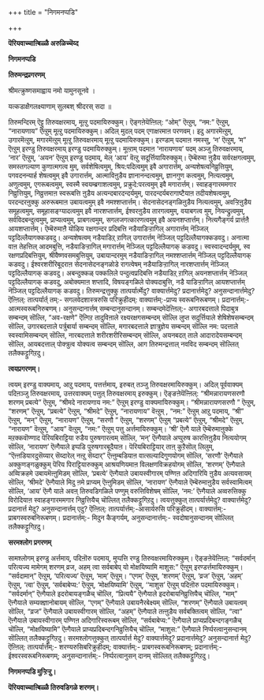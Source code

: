 +++
title = "निगमनप्पडि"

+++


**पॆरियवाच्चाऩ्बिळ्ळै अरुळिच्चॆय्द**

**निगमनप्पडि**

**तिरुमन्द्रप्रगरणम्**

श्रीमत्क्रुष्णसमाह्वाय नमो यामुनसूनवे ।

यत्कडाक्षैगलक्ष्याणाम् सुलबश् श्रीदरस् सदा ॥

तिरुमन्दिरम् ऎट्टु तिरुवक्षरमाय्, मूऩ्ऱु पदमायिरुक्कुम्। ऎङ्गऩेयॆऩ्ऩिल्: “ओम्” ऎऩ्ऱुम्, “नम:” ऎऩ्ऱुम्, “नारायणाय” ऎऩ्ऱुम् मूऩ्ऱु पदमायिरुक्कुम्। अदिल् मुदल् पदम् एगाक्षरमाऩ परणवम्। इदु अगारमॆऩ्ऱुम्, उगारमॆऩ्ऱुम्, मगारमॆऩ्ऱुम् मूऩ्ऱु तिरुवक्षरमाय् मूऩ्ऱु पदमायिरुक्कुम्। इरण्डाम् पदमाऩ नमस्सु, ‘न’ ऎऩ्ऱुम्, ‘म” ऎऩ्ऱुम् इरण्डु तिरुवक्षरमाय् इरण्डु पदमायिरुक्कुम्। मूऩ्ऱाम् पदमाऩ ‘नारायणाय’ पदम् अञ्जु तिरुवक्षरमाय्, ‘नार’ ऎऩ्ऱुम्, ‘अयन’ ऎऩ्ऱुम् इरण्डु पदमाय्, मेल् ‘आय’ वॆऩ्ऱु सदूर्त्तियायिरुक्कुम्। ऎम्बॆरुमा ऩुडैय सर्वरक्षगत्वमुम्, समस्तगल्याण कुणात्मगत्व मुम्, सर्वशेषित्वमुम्, श्रिय:पदित्वमुम् इवै अगारार्त्तम्, अन्यशेषत्वनिव्रुत्तियुम्, पगवदनन्यार्ह शेषत्वमुम् इवै उगारार्त्तम्, आत्माविऩुडैय ज्ञानानन्दत्वमुम्, ज्ञानगुण कत्वमुम्, नित्यत्वमुम्, अणुत्वमुम्, एगरूबत्वमुम्, स्वस्मै स्वयम्ब्रगाशत्वमुम्, प्रक्रुदे:परत्वमुम् इवै मगारार्त्तम्। स्वाहङ्गारममगार निव्रुत्तियुम्, निव्रुत्तमाऩ स्वरूबत्ति ऩुडैय अत्यन्दबारदन्दर्यमुम्, पारदन्दर्यबरागाष्टैयाऩ तदीयशेषत्वमुम्, परदन्दरऩुक्कु अरुरूबमाऩ उबायत्वमुम् इवै नमश्शप्तार्त्तम्। सेदनासेदनङ्गळिऩुडैय नित्यत्वमुम्, अवऱ्ऱिऩुडैय समूहत्वमुम्, समूहासङ्ग्यादत्वमुम् इवै नारशप्तार्त्तम्, ईश्वरऩुडैय तारगत्वमुम्, वयाबगत्व मुम्, नियन्द्रुत्वमुम्, सर्वविदबन्दुत्वमुम्, प्राप्यत्वमुम्, प्राबगत्वमुम्, सगलजगत्कारणत्वमुम् इवै अयनशप्तार्त्तम्। नित्यगैङ्गर्य प्रार्त्तऩै आयशप्तार्त्तम्। ऎम्बॆरुमाऩै यॊऴिय रक्षगान्दर प्रदिबत्ति नडैयाडिऱ्ऱागिल् अगारार्त्तम् नॆञ्जिल् पट्टदिल्लैयागक्कडवदु। अन्यशेषत्वम् नडैयाडिऱ् ऱागिल् उगारार्त्तम् नॆञ्जिल् पट्टदिल्लैयागक्कडवदु। अनात्मा वाऩ तेहत्तिल् आदमबुत्ति, नडैयाडिऱ्ऱागिल् मगारार्त्तम् नॆञ्जिल् पट्टदिल्लैयागक् कडवदु। स्वस्वादन्दर्यमुम्, स्व रक्षणप्रदिबत्तियुम्, श्रीवैष्णवसमबुत्तियुम्, उबायान्दरमुम् नडैयाडिऱ्ऱागिल् नमश्शप्तार्त्तम् नॆञ्जिल् पट्टदिल्लैयागक् कडवदु। ईश्वरशरीरिबूदराऩ सेदनासेदनङ्गळोडे रागत्वेषम् नडैयाडिऱ्ऱागिल् नारशप्तार्त्तम् नॆञ्जिल् पट्टदिल्लैयागक् कडवदु। अबन्दुक्कळ् पक्कलिले पन्दुत्वप्रदिबत्ति नडैयाडिऱ् ऱागिल् अयनशप्तार्त्तम् नॆञ्जिल् पट्टदिल्लैयागक् कडवदु, अबोक्यमाऩ शप्तादि, विषयङ्गळिले पोक्यदाबुत्ति, नडै याडिऱ्ऱागिल् आयशप्तार्त्तम् नॆञ्जिल् पट्टदिल्लैयागक् कडवदु। तिरुमन्द्रत्तुक्कु तात्पर्यार्त्मेदु? वाक्यार्त्तमेदु? प्रदानार्त्तमेदु? अनुसन्दानार्त्तमेदु? ऎऩ्ऩिल्: तात्पर्यार्त् तम्:- सगलवेदशास्त्ररुसि परिक्रुहीदम्: वाक्यार्त्तम्:-प्राप्य स्वरूबनिरूबणम्। प्रदानार्त्तम्:- आत्मस्वरूबनिरुबणम्। अनुसन्दानार्त्तम् सम्बन्दानुसन्दानम्। सम्बन्दमेदॆऩ्ऩिल्:- अगारबदत्ताले पिदाबुत्र सम्बन्दम् सॊल्लि, “अव-रक्षणे” ऎऩ्गिऱ तादुविऩाले रक्ष्यरक्षगसम्बन्दम् सॊल्लि लुप्त सदुर्त्तियाले शेषिशेषसम्बन्दम् सॊल्लि, उगारबदत्ताले पर्त्रुबार्या सम्बन्दम् सॊल्लि, मगारबदत्ताले ज्ञात्रुज्ञेय सम्बन्दम् सॊल्लि नम: पदत्ताले स्वस्वामिसम्बन्दम् सॊल्लि, नारबदत्ताले शरीरशरीरिसम्बन्दम् सॊल्लि, अयनबदत् ताले आदारादेयसम्बन्दम् सॊल्लि, आयबदत्ताल् पोक्त्रुत्व योक्यत्व सम्बन्दम् सॊल्लि, आग तिरुमन्द्रत्ताल् नवविद सम्बन्दम् सॊल्लित् तलैक्कट्टुगिऱदु।

**त्वयप्रगरणम्।**

त्वयम् इरण्डु वाक्यमाय्, आऱु पदमाय्, पत्तर्त्तमाय्, इरुबत् तञ्जु तिरुवक्षरमायिरुक्कुम्। अदिल् पूर्ववाक्यम् पदिऩञ्जु तिरुवक्षरमाय्, उत्तरवाक्यम् पत्तुत् तिरुवक्षरमाय् इरुक्कुम्। ऎङ्ङऩेयॆऩ्ऩिल्: “श्रीमन्नारायणसरणौ शरणम् प्रबत्ये” ऎऩ्ऱुम्, “श्रीमदे नारायणाय नम:” ऎऩ्ऱुम् इरण्डु वाक्यमायिरुक्कुम्। “श्रीमन्नारायणसरणौ ” ऎऩ्ऱुम्, “शरणम्” ऎऩ्ऱुम्, “प्रबत्ये” ऎऩ्ऱुम्, “श्रीमदे” ऎऩ्ऱुम्, “नारायणाय” वॆऩ्ऱुम् , “नम:” ऎऩ्ऱुम् आऱु पदमाय्, “श्री” ऎऩ्ऱुम्, “मन्” ऎऩ्ऱुम्, “नारायण” ऎऩ्ऱुम्, “सरणौ ” ऎऩ्ऱुम्, “शरणम्” ऎऩ्ऱुम् “प्रबत्ये” ऎऩ्ऱुम्, “श्रीमदे” ऎऩ्ऱुम्, “नारायण” वॆऩ्ऱुम्, “आय” वॆऩ्ऱुम्, “नम:” ऎऩ्ऱुम् पत्तु अर्त्तमायिरुक्कुम्। ‘श्री’ ऎऩ्गै याले ऎम्बॆरुमाऩुक्के मऱक्कवॊण्णाद पॆरियबिराट्टिया रुडैय पुरुषगारत्वम् सॊल्लि, ‘मन्’ ऎऩ्गैयाले अप्पुरुष कारत्तिऩुडैय नित्ययोगम् सॊल्लि, ‘नारायण’ ऎऩ्गैयाले इप्पडि पुरुषगारबूदैयाऩ। पॆरियबिराट्टियार् ताऩ् कुऱैसॊल् लिलुम्, “ऎऩ्ऩडियारदुसॆय्यार् सॆय्दारेल् नऩ्ऱु सॆय्दार्” ऎऩ्ऩुम्बडियाऩ वात्सल्यादिगुणयोगम् सॊल्लि, ‘सरणौ’ ऎऩ्गैयाले अक्कुणङ्गळुक्कुम् पॆरिय पिराट्टियारुक्कुम् आश्रयणियमाऩ विलक्षणविक्रहयोगम् सॊल्लि, ‘शरणम्’ ऎऩ्गैयाले अव्विक्रहमे उबायमॆऩ्ऩुमिडम् सॊल्लि, ‘प्रबत्ये’ ऎऩ्गैयाले उबायस्वीगारम् पण्णिऩ अदिगारियि ऩुडैय अत्यवसायम् सॊल्लि, ‘श्रीमदे’ ऎऩ्गैयाले मिदु ऩमे प्राप्यम् ऎऩ्ऩुमिडम् सॊल्लि, ‘नारायण’ ऎऩ्गैयाले ऎम्बॆरुमाऩुडैय सर्वस्वामित्वम् सॊल्लि, ‘आय’ ऎऩ्गै याले अवऩ् तिरुवडिगळिले पण्णुम् वरुत्तिविशेषम् सॊल्लि, ‘नम:’ ऎऩ्गैयाले अव्वरुत्तिक्कु विरोदियाऩ स्वाहङ्गारममगार निव्रुत्तियैच् चॊल्लित् तलैक्कट्टुगिऱदु। त्वयत्तुक्कुत् तात्पर्यार्त्तमेदु? वाक्यार्त्तमेदु? प्रदानार्त्त मेदु? अनुसन्दानार्त्तम् एदु? ऎऩ्ऩिल्: तात्पर्यार्त्तम्:-आसार्यरुसि परिक्रुहीदम्। वाक्यार्त्तम्:- प्राबगस्वरुबनिरूबणम्। प्रदानार्त्तम्:- मिदुन कैङ्गर्यम्, अनुसन्दानार्त्तम्:- स्वदोषानुसन्दानम् सॊल्लित् तलैक्कट्टुगिऱदु।

**सरमश्लोग प्रगरणम्**

सामश्लोगम् इरण्डु अर्त्तमाय्, पदिऩॊरु पदमाय्, मुप्पत्ति रण्डु तिरुवक्षरमायिरुक्कुम्। ऎङ्ङऩेयॆऩ्ऩिल्: “सर्वदर्मान् परित्यज्य मामेगम् शरणम् व्रज, अहम् त्वा सर्वबाबेप् यो मोक्षयिष्यामि माशुस:” ऎऩ्ऱुम् इरण्डर्त्तमायिरुक्कुम्। “सर्वदामान्” ऎऩ्ऱुम्, ‘परित्यज्य’ ऎऩ्ऱुम्, ‘माम्’ ऎऩ्ऱुम्। “एगम्’ ऎऩ्ऱुम्, ‘शरणम्’ ऎऩ्ऱुम्, ‘व्रज’ ऎऩ्ऱुम्, ‘अहम्’ ऎऩ्ऱुम्, ‘त्वा’ ऎऩ्ऱुम्, ‘सर्वबाबेप्य:’ ऎऩ्ऱुम्, ‘मोक्षयिष्यामि’ ऎऩ्ऱुम्, ‘‘माशुस’ ऎऩ्ऱुम् पदिऩॊरु पदमायिरुक्कुम्। “सर्वदर्मान्” ऎऩ्गैयाले इदरोबायङ्गळैच् चॊल्लि, “प्रित्ययै” ऎऩ्गैयाले इदरोबायनिव्रुत्तियैच् चॊल्लि, “माम्” ऎऩ्गैयाले सम्यक्ज्ञानोबायम् सॊल्लि, “एगम्” ऎऩ्गैयाले उबायनैरबेक्ष्यम् सॊल्लि, “शरणम्” ऎऩ्गैयाले उबायत्वम् सॊल्लि, “व्रज” ऎऩ्गैयाले उबायस्वीगारम् सॊल्लि, “अहम्” ऎऩ्गैयाले तऩ्ऩुडैय सर्वबक्तित्वम् सॊल्लि, “त्वा” ऎऩ्गैयाले उबायस्वीगारम् पण्णिऩ अदिगारिस्वरूबम् सॊल्लि, “सर्वबाबेप्य:” ऎऩ्गैयाले प्राप्यप्रदिबन्दगङ्गळैच् चॊल्लि, “मोक्षयिष्यामि” ऎऩ्गैयाले प्राप्यप्रदिबन्दगनिव्रुत्तियैच् चॊल्लि, “माशुस:” ऎऩ्गैयाले निर्प्परत्वानुसन्दानम् सॊल्लित् तलैक्कट्टुगिऱदु। सरमश्लोगत्तुक्कुत् तात्पर्यार्त्त मेदु? वाक्यार्त्तमेदु? प्रदानार्त्तमेदु? अनुसन्दानार्त्त मेदु? ऎऩ्ऩिल्: तात्पर्यार्त्तम्:- शरण्यरुसिबरिक्रुहीदम्; वाक्यार्त्तम्:- प्राबगस्वरूबनिरूबणम्; प्रदानार्त्तम्:- ईश्वरस्वरूबनिरूबणम्; अनुसन्दानार्त्तम्:- निर्प्परत्वानुसन् दानम् सॊल्लित् तलैक्कट्टुगिऱदु।

**निगमनप्पडि मुऱ्ऱिऱ्ऱु।**

**पॆरियवाच्चाऩ्बिळ्ळै तिरुवडिगळे शरणम्।**

